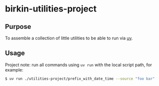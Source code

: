 # birkin-utilities-project


## Purpose

To assemble a collection of little utilities to be able to run via [uv](https://docs.astral.sh/uv/).


## Usage

Project note: run all commands using `uv run` with the local script path, for example:
```bash
$ uv run ./utilities-project/prefix_with_date_time --source "foo bar"
```

